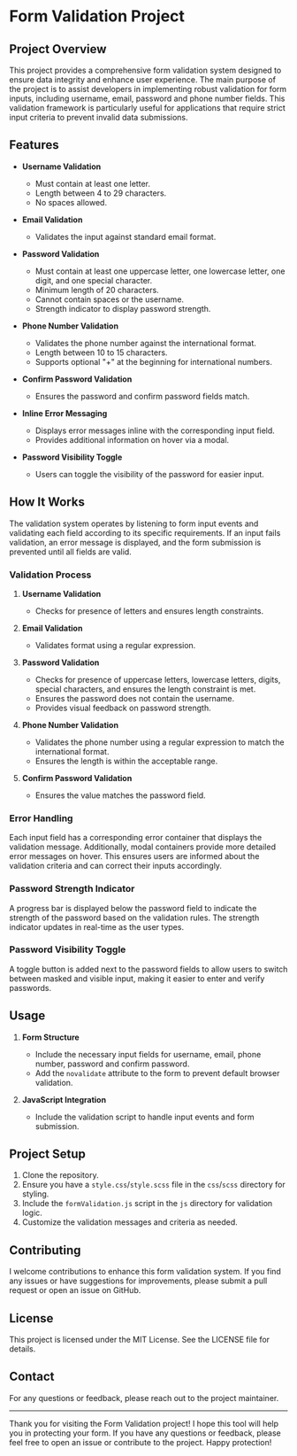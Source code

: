 # Form Validation Project

## Project Overview

This project provides a comprehensive form validation system designed to ensure data integrity and enhance user experience. The main purpose of the project is to assist developers in implementing robust validation for form inputs, including username, email, password and phone number fields. This validation framework is particularly useful for applications that require strict input criteria to prevent invalid data submissions.

## Features

- **Username Validation**
  - Must contain at least one letter.
  - Length between 4 to 29 characters.
  - No spaces allowed.

- **Email Validation**
  - Validates the input against standard email format.

- **Password Validation**
  - Must contain at least one uppercase letter, one lowercase letter, one digit, and one special character.
  - Minimum length of 20 characters.
  - Cannot contain spaces or the username.
  - Strength indicator to display password strength.

- **Phone Number Validation**
  - Validates the phone number against the international format.
  - Length between 10 to 15 characters.
  - Supports optional "+" at the beginning for international numbers.

- **Confirm Password Validation**
  - Ensures the password and confirm password fields match.

- **Inline Error Messaging**
  - Displays error messages inline with the corresponding input field.
  - Provides additional information on hover via a modal.

- **Password Visibility Toggle**
  - Users can toggle the visibility of the password for easier input.

## How It Works

The validation system operates by listening to form input events and validating each field according to its specific requirements. If an input fails validation, an error message is displayed, and the form submission is prevented until all fields are valid.

### Validation Process

1. **Username Validation**
   - Checks for presence of letters and ensures length constraints.

2. **Email Validation**
   - Validates format using a regular expression.

3. **Password Validation**
   - Checks for presence of uppercase letters, lowercase letters, digits, special characters, and ensures the length constraint is met.
   - Ensures the password does not contain the username.
   - Provides visual feedback on password strength.

4. **Phone Number Validation**
   - Validates the phone number using a regular expression to match the international format.
   - Ensures the length is within the acceptable range.

5. **Confirm Password Validation**
   - Ensures the value matches the password field.

### Error Handling

Each input field has a corresponding error container that displays the validation message. Additionally, modal containers provide more detailed error messages on hover. This ensures users are informed about the validation criteria and can correct their inputs accordingly.

### Password Strength Indicator

A progress bar is displayed below the password field to indicate the strength of the password based on the validation rules. The strength indicator updates in real-time as the user types.

### Password Visibility Toggle

A toggle button is added next to the password fields to allow users to switch between masked and visible input, making it easier to enter and verify passwords.

## Usage

1. **Form Structure**
   - Include the necessary input fields for username, email, phone number, password and confirm password.
   - Add the `novalidate` attribute to the form to prevent default browser validation.

2. **JavaScript Integration**
   - Include the validation script to handle input events and form submission.

## Project Setup

1. Clone the repository.
2. Ensure you have a `style.css`/`style.scss` file in the `css`/`scss` directory for styling.
3. Include the `formValidation.js` script in the `js` directory for validation logic.
4. Customize the validation messages and criteria as needed.

## Contributing

I welcome contributions to enhance this form validation system. If you find any issues or have suggestions for improvements, please submit a pull request or open an issue on GitHub.

## License

This project is licensed under the MIT License. See the LICENSE file for details.

## Contact

For any questions or feedback, please reach out to the project maintainer.

---

Thank you for visiting the Form Validation project! I hope this tool will help you in protecting your form. If you have any questions or feedback, please feel free to open an issue or contribute to the project. Happy protection!